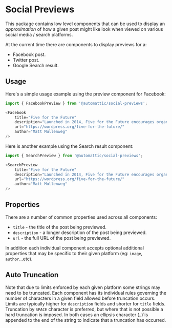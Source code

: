 Social Previews
========

This package contains low level components that can be used to display an _approximation_ of how a given post might like look when viewed on various social media / search platforms.

At the current time there are components to display previews for a:

* Facebook post.
* Twitter post.
* Google Search result.

## Usage
Here's a simple usage example using the preview component for Facebook:

```js
import { FacebookPreview } from '@automattic/social-previews';

<Facebook
    title="Five for the Future"
    description="Launched in 2014, Five for the Future encourages organizations to contribute five percent of their resources to WordPress development. WordPress co-founder Matt Mullenweg proposed this benchmark to maintain a “golden ratio” of contributors to users."
    url="https://wordpress.org/five-for-the-future/"
    author="Matt Mullenweg"
/>
```

Here is another example using the Search result component:

```js
import { SearchPreview } from '@automattic/social-previews';

<SearchPreview
    title="Five for the Future"
    description="Launched in 2014, Five for the Future encourages organizations to contribute five percent of their resources to WordPress development. WordPress co-founder Matt Mullenweg proposed this benchmark to maintain a “golden ratio” of contributors to users."
    url="https://wordpress.org/five-for-the-future/"
    author="Matt Mullenweg"
/>
```

## Properties

There are a number of common properties used across all components:

* `title` - the title of the post being previewed.
* `description` - a longer description of the post being previewed.
* `url` - the full URL of the post being previewed.

In addition each individual component accepts optional additional properties that may be specific to their given platform (eg: `image`, `author`...etc).

## Auto Truncation

Note that due to limits enforced by each given platform some strings may need to be truncated. Each component has its individual rules governing the number of characters in a given field allowed before truncation occurs. Limits are typically higher for `description` fields and shorter for `title` fields. Truncation by `SPACE` character is preferred, but where that is not possible a hard truncation is imposed. In both cases an ellipsis character (`…`)`is appended to the end of the string to indicate that a truncation has occurred.
